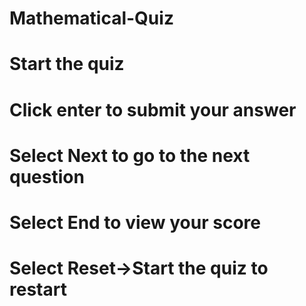 # Mathematical-Quiz
# Start the quiz
# Click enter to submit your answer
# Select Next to go to the next question
# Select End to view your score
# Select Reset->Start the quiz to restart
